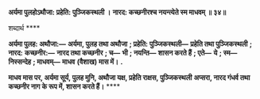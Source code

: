 **अर्यमा पुलहोऽथौजा: प्रहेति: पुञ्जिकस्थली ।** **नारद: कच्छनीरश्च नयन्त्येते स्म माधवम् ॥ ३४॥** 

शब्दार्थ **** 

**अर्यमा पुलह: अथौजा:—** **अर्यमा, पुलह तथा अथौजा** **; प्रहेति: पुञ्जिकस्थली—** **प्रहेति तथा पुञ्जिकस्थली** **; नारद:** **कच्छनीर:—** **नारद तथा कच्छनीर** **; च—** **भी** **; नयन्ति—** **शासन करते हैं** **; एते—** **ये** **; स्म—** **निस्सन्देह** **; माधवम्—** **माधव** **(वैशाख) मास में।** **.** 

**माधव मास पर, अर्यमा सूर्य, पुलह मुनि, अथौजा यक्ष, प्रहेति राक्षस, पुञ्जिकस्थली** **अप्सरा, नारद गंधर्व तथा कच्छनीर नाग के रूप में, शासन करते हैं।** **** 